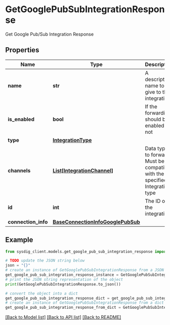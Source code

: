 # GetGooglePubSubIntegrationResponse

Get Google Pub/Sub Integration Response

## Properties

Name | Type | Description | Notes
------------ | ------------- | ------------- | -------------
**name** | **str** | A descriptive name to give to the integration | 
**is_enabled** | **bool** | If the forwarding should be enabled or not | [default to True]
**type** | [**IntegrationType**](IntegrationType.md) |  | 
**channels** | [**List[IntegrationChannel]**](IntegrationChannel.md) | Data types to forward. Must be compatible with the specified Integration type | 
**id** | **int** | The ID of the integration | 
**connection_info** | [**BaseConnectionInfoGooglePubSub**](BaseConnectionInfoGooglePubSub.md) |  | 

## Example

```python
from sysdig_client.models.get_google_pub_sub_integration_response import GetGooglePubSubIntegrationResponse

# TODO update the JSON string below
json = "{}"
# create an instance of GetGooglePubSubIntegrationResponse from a JSON string
get_google_pub_sub_integration_response_instance = GetGooglePubSubIntegrationResponse.from_json(json)
# print the JSON string representation of the object
print(GetGooglePubSubIntegrationResponse.to_json())

# convert the object into a dict
get_google_pub_sub_integration_response_dict = get_google_pub_sub_integration_response_instance.to_dict()
# create an instance of GetGooglePubSubIntegrationResponse from a dict
get_google_pub_sub_integration_response_from_dict = GetGooglePubSubIntegrationResponse.from_dict(get_google_pub_sub_integration_response_dict)
```
[[Back to Model list]](../README.md#documentation-for-models) [[Back to API list]](../README.md#documentation-for-api-endpoints) [[Back to README]](../README.md)



